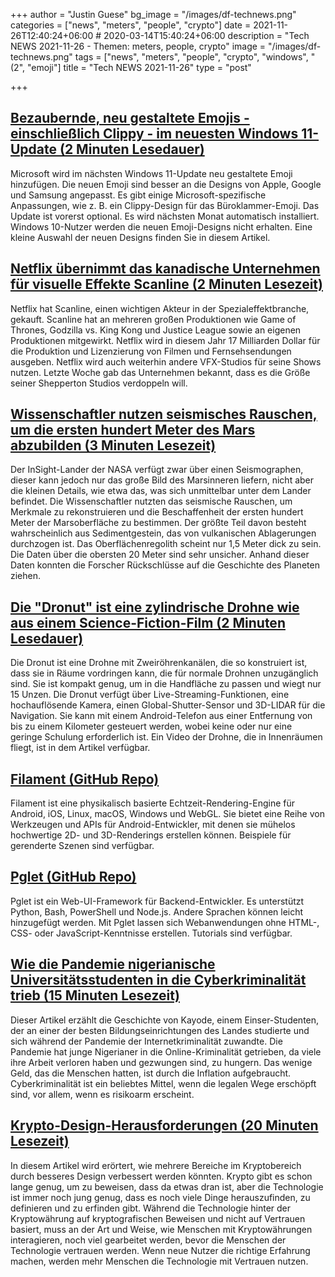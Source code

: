 +++
author = "Justin Guese"
bg_image = "/images/df-technews.png"
categories = ["news", "meters", "people", "crypto"]
date = 2021-11-26T12:40:24+06:00 # 2020-03-14T15:40:24+06:00
description = "Tech NEWS 2021-11-26 - Themen: meters, people, crypto"
image = "/images/df-technews.png"
tags = ["news", "meters", "people", "crypto", "windows", "(2", "emoji"]
title = "Tech NEWS 2021-11-26"
type = "post"

+++

## [Bezaubernde, neu gestaltete Emojis - einschließlich Clippy - im neuesten Windows 11-Update (2 Minuten Lesedauer)](https://arstechnica.com/gadgets/2021/11/adorable-redesigned-emoji-including-clippy-included-in-latest-windows-11-update/)

 Microsoft wird im nächsten Windows 11-Update neu gestaltete Emoji hinzufügen. Die neuen Emoji sind besser an die Designs von Apple, Google und Samsung angepasst. Es gibt einige Microsoft-spezifische Anpassungen, wie z. B. ein Clippy-Design für das Büroklammer-Emoji. Das Update ist vorerst optional. Es wird nächsten Monat automatisch installiert. Windows 10-Nutzer werden die neuen Emoji-Designs nicht erhalten. Eine kleine Auswahl der neuen Designs finden Sie in diesem Artikel.

## [Netflix übernimmt das kanadische Unternehmen für visuelle Effekte Scanline (2 Minuten Lesezeit)](https://www.theguardian.com/media/2021/nov/22/netflix-scoops-scanline-canadian-visual-effects-streaming)

 Netflix hat Scanline, einen wichtigen Akteur in der Spezialeffektbranche, gekauft. Scanline hat an mehreren großen Produktionen wie Game of Thrones, Godzilla vs. King Kong und Justice League sowie an eigenen Produktionen mitgewirkt. Netflix wird in diesem Jahr 17 Milliarden Dollar für die Produktion und Lizenzierung von Filmen und Fernsehsendungen ausgeben. Netflix wird auch weiterhin andere VFX-Studios für seine Shows nutzen. Letzte Woche gab das Unternehmen bekannt, dass es die Größe seiner Shepperton Studios verdoppeln will.

## [Wissenschaftler nutzen seismisches Rauschen, um die ersten hundert Meter des Mars abzubilden (3 Minuten Lesezeit)](https://arstechnica.com/science/2021/11/scientists-use-seismic-noise-to-image-first-hundred-meters-of-mars/?comments=1)

 Der InSight-Lander der NASA verfügt zwar über einen Seismographen, dieser kann jedoch nur das große Bild des Marsinneren liefern, nicht aber die kleinen Details, wie etwa das, was sich unmittelbar unter dem Lander befindet. Die Wissenschaftler nutzten das seismische Rauschen, um Merkmale zu rekonstruieren und die Beschaffenheit der ersten hundert Meter der Marsoberfläche zu bestimmen. Der größte Teil davon besteht wahrscheinlich aus Sedimentgestein, das von vulkanischen Ablagerungen durchzogen ist. Das Oberflächenregolith scheint nur 1,5 Meter dick zu sein. Die Daten über die obersten 20 Meter sind sehr unsicher. Anhand dieser Daten konnten die Forscher Rückschlüsse auf die Geschichte des Planeten ziehen.

## [Die "Dronut" ist eine zylindrische Drohne wie aus einem Science-Fiction-Film (2 Minuten Lesedauer)](https://petapixel.com/2021/11/22/the-dronut-is-a-cylindrical-drone-straight-out-of-science-fiction/)

 Die Dronut ist eine Drohne mit Zweiröhrenkanälen, die so konstruiert ist, dass sie in Räume vordringen kann, die für normale Drohnen unzugänglich sind. Sie ist kompakt genug, um in die Handfläche zu passen und wiegt nur 15 Unzen. Die Dronut verfügt über Live-Streaming-Funktionen, eine hochauflösende Kamera, einen Global-Shutter-Sensor und 3D-LIDAR für die Navigation. Sie kann mit einem Android-Telefon aus einer Entfernung von bis zu einem Kilometer gesteuert werden, wobei keine oder nur eine geringe Schulung erforderlich ist. Ein Video der Drohne, die in Innenräumen fliegt, ist in dem Artikel verfügbar.

## [Filament (GitHub Repo)](https://github.com/google/filament)

 Filament ist eine physikalisch basierte Echtzeit-Rendering-Engine für Android, iOS, Linux, macOS, Windows und WebGL. Sie bietet eine Reihe von Werkzeugen und APIs für Android-Entwickler, mit denen sie mühelos hochwertige 2D- und 3D-Renderings erstellen können. Beispiele für gerenderte Szenen sind verfügbar.

## [Pglet (GitHub Repo)](https://github.com/pglet/pglet)

 Pglet ist ein Web-UI-Framework für Backend-Entwickler. Es unterstützt Python, Bash, PowerShell und Node.js. Andere Sprachen können leicht hinzugefügt werden. Mit Pglet lassen sich Webanwendungen ohne HTML-, CSS- oder JavaScript-Kenntnisse erstellen. Tutorials sind verfügbar.

## [Wie die Pandemie nigerianische Universitätsstudenten in die Cyberkriminalität trieb (15 Minuten Lesezeit)](https://therecord.media/how-the-pandemic-pulled-nigerian-university-students-into-cybercrime/)

 Dieser Artikel erzählt die Geschichte von Kayode, einem Einser-Studenten, der an einer der besten Bildungseinrichtungen des Landes studierte und sich während der Pandemie der Internetkriminalität zuwandte. Die Pandemie hat junge Nigerianer in die Online-Kriminalität getrieben, da viele ihre Arbeit verloren haben und gezwungen sind, zu hungern. Das wenige Geld, das die Menschen hatten, ist durch die Inflation aufgebraucht. Cyberkriminalität ist ein beliebtes Mittel, wenn die legalen Wege erschöpft sind, vor allem, wenn es risikoarm erscheint.

## [Krypto-Design-Herausforderungen (20 Minuten Lesezeit)](https://paulstamatiou.com/crypto-design-challenges/)

 In diesem Artikel wird erörtert, wie mehrere Bereiche im Kryptobereich durch besseres Design verbessert werden könnten. Krypto gibt es schon lange genug, um zu beweisen, dass da etwas dran ist, aber die Technologie ist immer noch jung genug, dass es noch viele Dinge herauszufinden, zu definieren und zu erfinden gibt. Während die Technologie hinter der Kryptowährung auf kryptografischen Beweisen und nicht auf Vertrauen basiert, muss an der Art und Weise, wie Menschen mit Kryptowährungen interagieren, noch viel gearbeitet werden, bevor die Menschen der Technologie vertrauen werden. Wenn neue Nutzer die richtige Erfahrung machen, werden mehr Menschen die Technologie mit Vertrauen nutzen.

